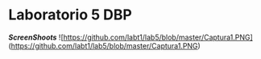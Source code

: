 # Laboratorio 5 DBP

***ScreenShoots***
  ![https://github.com/labt1/lab5/blob/master/Captura1.PNG]
 (https://github.com/labt1/lab5/blob/master/Captura1.PNG)
